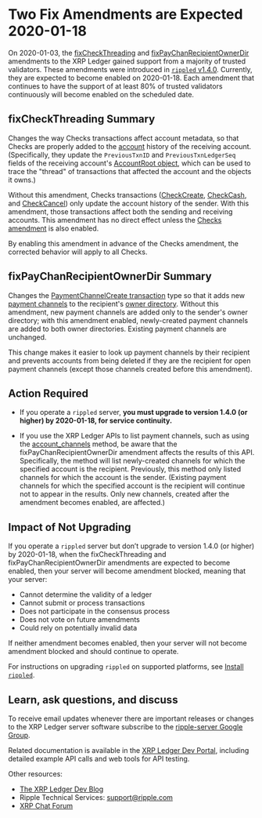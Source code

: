 # Two Fix Amendments are Expected 2020-01-18

On 2020-01-03, the [fixCheckThreading](https://xrpcharts.ripple.com/#/transactions/71460CE2DB7594C25A649C042D18BC3C027910CF02C60EC7F1E77660C9CAE1D2) and [fixPayChanRecipientOwnerDir](https://xrpcharts.ripple.com/#/transactions/4F5C639512B14BC6986026A2871CBF348C6092B1D4BE2DE9EE64D0F04E1EA5F7) amendments to the XRP Ledger gained support from a majority of trusted validators. These amendments were introduced in [`rippled` v1.4.0](https://github.com/ripple/rippled/releases/tag/1.4.0). Currently, they are expected to become enabled on 2020-01-18. Each amendment that continues to have the support of at least 80% of trusted validators continuously will become enabled on the scheduled date.

## fixCheckThreading Summary

Changes the way Checks transactions affect account metadata, so that Checks are properly added to the [account](https://xrpl.org/accounts.html) history of the receiving account. (Specifically, they update the `PreviousTxnID` and `PreviousTxnLedgerSeq` fields of the receiving account's [AccountRoot object](https://xrpl.org/accountroot.html), which can be used to trace the "thread" of transactions that affected the account and the objects it owns.)

Without this amendment, Checks transactions ([CheckCreate](https://xrpl.org/checkcreate.html), [CheckCash](https://xrpl.org/checkcash.html), and [CheckCancel](https://xrpl.org/checkcancel.html)) only update the account history of the sender. With this amendment, those transactions affect both the sending and receiving accounts. This amendment has no direct effect unless the [Checks amendment](https://xrpl.org/known-amendments.html#checks) is also enabled.

By enabling this amendment in advance of the Checks amendment, the corrected behavior will apply to all Checks.

## fixPayChanRecipientOwnerDir Summary

Changes the [PaymentChannelCreate transaction](https://xrpl.org/paymentchannelcreate.html) type so that it adds new [payment channels](https://xrpl.org/payment-channels.html) to the recipient's [owner directory](https://xrpl.org/directorynode.html). Without this amendment, new payment channels are added only to the sender's owner directory; with this amendment enabled, newly-created payment channels are added to both owner directories. Existing payment channels are unchanged.

This change makes it easier to look up payment channels by their recipient and prevents accounts from being deleted if they are the recipient for open payment channels (except those channels created before this amendment).


## Action Required

- If you operate a `rippled` server, **you must upgrade to version 1.4.0 (or higher) by 2020-01-18, for service continuity.**

- If you use the XRP Ledger APIs to list payment channels, such as using the [account_channels](https://xrpl.org/account_channels.html) method, be aware that the fixPayChanRecipientOwnerDir amendment affects the results of this API. Specifically, the method will list newly-created channels for which the specified account is the recipient. Previously, this method only listed channels for which the account is the sender. (Existing payment channels for which the specified account is the recipient will continue not to appear in the results. Only new channels, created after the amendment becomes enabled, are affected.)

## Impact of Not Upgrading

If you operate a `rippled` server but don’t upgrade to version 1.4.0 (or higher) by 2020-01-18, when the fixCheckThreading and fixPayChanRecipientOwnerDir amendments are expected to become enabled, then your server will become amendment blocked, meaning that your server:

* Cannot determine the validity of a ledger
* Cannot submit or process transactions
* Does not participate in the consensus process
* Does not vote on future amendments
* Could rely on potentially invalid data

If neither amendment becomes enabled, then your server will not become amendment blocked and should continue to operate.

For instructions on upgrading `rippled` on supported platforms, see [Install `rippled`](https://xrpl.org/install-rippled.html).

## Learn, ask questions, and discuss

To receive email updates whenever there are important releases or changes to the XRP Ledger server software subscribe to the [ripple-server Google Group](https://groups.google.com/forum/#!forum/ripple-server).

Related documentation is available in the [XRP Ledger Dev Portal](https://xrpl.org/), including detailed example API calls and web tools for API testing.

Other resources:

* [The XRP Ledger Dev Blog](https://xrpl.org/blog/)
* Ripple Technical Services: <support@ripple.com>
* [XRP Chat Forum](http://www.xrpchat.com/)